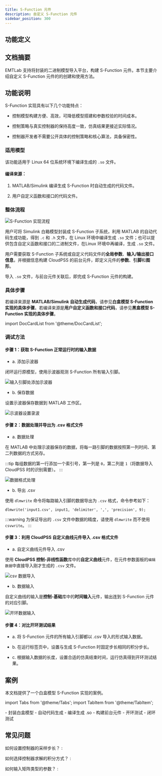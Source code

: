 ```yaml
---
title: S-Function 元件
description: 自定义 S-Function 元件
sidebar_position: 300
---
```


## 功能定义


## 文档摘要
EMTLab 支持将封装的二进制模型导入平台，构建 S-Function 元件。本节主要介绍自定义 S-Function 元件的的创建和使用方法。


## 功能说明

S-Function 实现具有以下几个功能特点：

- 控制模型构建方便、高效，可降低模型搭建和参数校验的时间成本。  
  
- 控制策略与真实控制器的保持高度一致，仿真结果更接近实际情况。  
  
- 控制器开发者不需要公开具体的控制策略和核心算法，具备保密性。

### 适用模型
该功能适用于 Linux 64 位系统环境下编译生成的 `.so` 文件。  

#### 编译来源：  

1. MATLAB/Simulink 编译生成 S-Function 时自动生成的代码文件。  

2. 用户自定义函数和接口的代码文件。  

### 整体流程

![S-Function 实现流程](./1-1.png "S-Function 实现流程")

用户可将 Simulink 白箱模型封装成 S-Function 子系统，利用 MATLAB 的自动代码生成功能，得到 `.c` 和 `.h` 文件，在 Linux 环境中编译生成 `.so` 文件；也可以提供包含自定义函数和接口的二进制文件，在Linux 环境中再编译，生成 `.so` 文件。  

用户需要获取 S-Function 子系统或自定义代码文件的**全局参数**、**输入/输出接口信息**，并根据信息构建 CloudPSS 的前台元件，即定义元件的**参数**、**引脚**和**图形**。  

导入 `.so` 文件，与前台元件关联后，即完成 S-Function 元件的构建。

### 具体步骤

若编译来源是 **MATLAB/Simulink 自动生成代码**，请参见**白盒模型 S-Function 实现的具体步骤**。若编译来源是**用户自定义函数和接口代码**，请参见**黑盒模型 S-Function 实现的具体步骤**。


import DocCardList from '@theme/DocCardList';

<DocCardList />


### 调试方法

#### 步骤 1：获取 S-Function 正常运行时的输入数据  

- a. 添加示波器

闭环运行原模型，使用示波器观测 S-Function 所有输入引脚。  

![输入引脚处添加示波器](./2-1.png "输入引脚处添加示波器")   

- b. 保存数据  

设置示波器保存数据到 MATLAB 工作区。

![示波器设置录波](./2-2.png "示波器设置录波")   

#### 步骤 2：数据处理并导出为 .csv 格式文件 

- a. 数据处理  

在 MATLAB 中处理示波器保存的数据，将每一路引脚的数据按照第一列时间、第二列数据的方式另存。  

:::tip
每组数据的第一行添加一个索引号，第一列是 `0`，第二列是 `1`（将数据导入 CloudPSS 时的识别需要）。
:::  

![数据格式处理](./2-3.png "数据格式处理")   

- b. 导出 .csv  

使用 `dlmwrite` 命令将每路输入引脚的数据导出为 `.csv` 格式，命令参考如下：

```
dlmwrite('input1.csv', input1, 'delimiter', ',', 'precision', 9);  
```
:::warning
为保证导出的 `.csv` 文件中数据的精度，请使用 `dlmwrite` 而不使用 `csvwrite`。
:::  

#### 步骤 3：利用 CloudPSS 自定义曲线元件导入 .csv 格式文件 

- a. 自定义曲线元件导入 .csv   

使用 **CloudPSS 控制-非线性函数**库中的**自定义曲线**元件，在元件参数面板的`编辑数据`中直接导入刚才生成的 `.csv` 文件。  

![csv 数据导入](./2-4.png "csv 数据导入")   

- b. 数据输入  

自定义曲线的输入是**控制-基础**库中的**时间输入**元件，输出连到 S-Function 元件的对应引脚。  

![开环数据输入](./2-5.png "开环数据输入")     

#### 步骤 4：对比开环测试结果  

- a. 将 S-Function 元件的所有输入引脚都以 .csv 导入的形式输入数据。

- b. 在运行标签页中，设置与生成 S-Function 时固定步长相同的积分步长。  

- c. 根据输入数据的长度，设置合适的仿真结束时间，运行仿真得到开环测试结果。

## 案例

本文档提供了一个白盒模型 S-Function 实现的案例。

import Tabs from '@theme/Tabs';
import TabItem from '@theme/TabItem';

<Tabs>
<TabItem value="case1" label="三相整流器控制的 S-Function 实现">
- 封装白盒模型
- 自动代码生成
- 编译生成 .so
- 构建前台元件
- 开环测试
- 闭环测试
</TabItem>
</Tabs>


## 常见问题
如何设置控制器的采样步长？
:   

如何选择控制器求解的积分方式？
:   

如何输入矩阵类型的参数？
:   
